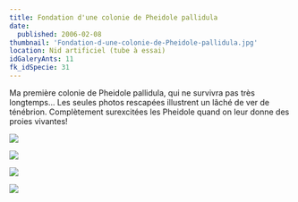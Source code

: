 ```yaml
---
title: Fondation d'une colonie de Pheidole pallidula
date:
  published: 2006-02-08
thumbnail: 'Fondation-d-une-colonie-de-Pheidole-pallidula.jpg'
location: Nid artificiel (tube à essai)
idGaleryAnts: 11
fk_idSpecie: 31
---
```


Ma première colonie de Pheidole pallidula, qui ne survivra pas très longtemps... Les seules photos rescapées illustrent un lâché de ver de ténébrion. Complètement surexcitées les Pheidole quand on leur donne des proies vivantes!

![](/img/articles/fondation-colonie-pheidole-pallidula/pheidole-pallidula-000.jpg)

![](/img/articles/fondation-colonie-pheidole-pallidula/pheidole-pallidula-001.jpg)

![](/img/articles/fondation-colonie-pheidole-pallidula/pheidole-pallidula-002.jpg)

![](/img/articles/fondation-colonie-pheidole-pallidula/pheidole-pallidula-003.jpg)
